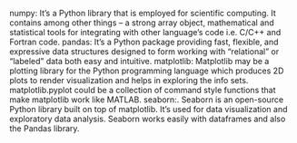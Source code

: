 numpy: It’s a Python library that is employed for scientific computing. It contains among other things – a strong array object, mathematical and statistical tools for integrating with other language’s code i.e. C/C++ and Fortran code.
pandas: It’s a Python package providing fast, flexible, and expressive data structures designed to form working with “relational” or “labeled” data both easy and intuitive.
matplotlib: Matplotlib may be a plotting library for the Python programming language which produces 2D plots to render visualization and helps in exploring the info sets. matplotlib.pyplot could be a collection of command style functions that make matplotlib work like MATLAB.
seaborn:. Seaborn is an open-source Python library built on top of matplotlib. It’s used for data visualization and exploratory data analysis. Seaborn works easily with dataframes and also the Pandas library.
